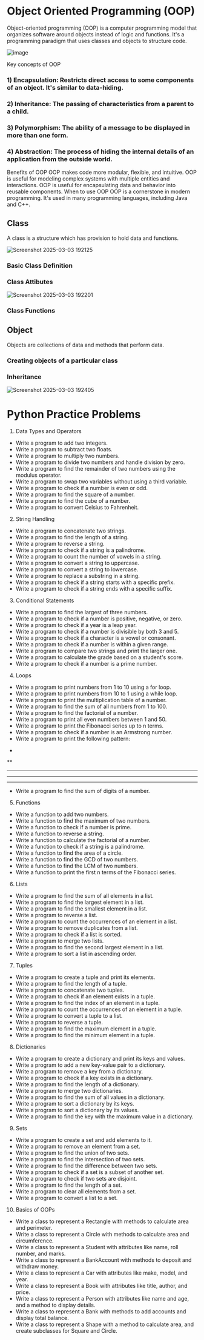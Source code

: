 # Object Oriented Programming (OOP)
Object-oriented programming (OOP) is a computer programming model that organizes software around objects instead of logic and functions. It's a programming paradigm that uses classes and objects to structure code. 

![image](https://github.com/user-attachments/assets/5d464312-49cf-4215-b1e4-3b704be9be8d)

Key concepts of OOP
### 1) Encapsulation: Restricts direct access to some components of an object. It's similar to data-hiding. 
### 2) Inheritance: The passing of characteristics from a parent to a child. 
### 3) Polymorphism: The ability of a message to be displayed in more than one form. 
### 4) Abstraction: The process of hiding the internal details of an application from the outside world. 
Benefits of OOP
OOP makes code more modular, flexible, and intuitive. 
OOP is useful for modeling complex systems with multiple entities and interactions. 
OOP is useful for encapsulating data and behavior into reusable components. 
When to use OOP
OOP is a cornerstone in modern programming. It's used in many programming languages, including Java and C++. 
## Class
A class is a structure which has provision to hold data and functions.

![Screenshot 2025-03-03 192125](https://github.com/user-attachments/assets/fa3a9d48-1ff0-4088-9bfd-1cb05857bd6f)

### Basic Class Definition

### Class Attibutes

![Screenshot 2025-03-03 192201](https://github.com/user-attachments/assets/f87a7d79-0a63-4115-b19d-612e9f41a177)

### Class Functions


## Object

Objects are collections of data and methods that perform data.

### Creating objects of a particular class

### Inheritance

![Screenshot 2025-03-03 192405](https://github.com/user-attachments/assets/84beec71-493a-4558-b9ca-35338ee2e2bb)

# Python Practice Problems

1. Data Types and Operators
- Write a program to add two integers.
- Write a program to subtract two floats.
- Write a program to multiply two numbers.
- Write a program to divide two numbers and handle division by zero.
- Write a program to find the remainder of two numbers using the modulus operator.
- Write a program to swap two variables without using a third variable.
- Write a program to check if a number is even or odd.
- Write a program to find the square of a number.
- Write a program to find the cube of a number.
- Write a program to convert Celsius to Fahrenheit.

2. String Handling
- Write a program to concatenate two strings.
- Write a program to find the length of a string.
- Write a program to reverse a string.
- Write a program to check if a string is a palindrome.
- Write a program to count the number of vowels in a string.
- Write a program to convert a string to uppercase.
- Write a program to convert a string to lowercase.
- Write a program to replace a substring in a string.
- Write a program to check if a string starts with a specific prefix.
- Write a program to check if a string ends with a specific suffix.

3. Conditional Statements
- Write a program to find the largest of three numbers.
- Write a program to check if a number is positive, negative, or zero.
- Write a program to check if a year is a leap year.
- Write a program to check if a number is divisible by both 3 and 5.
- Write a program to check if a character is a vowel or consonant.
- Write a program to check if a number is within a given range.
- Write a program to compare two strings and print the larger one.
- Write a program to calculate the grade based on a student's score.
- Write a program to check if a number is a prime number.

4. Loops
- Write a program to print numbers from 1 to 10 using a for loop.
- Write a program to print numbers from 10 to 1 using a while loop.
- Write a program to print the multiplication table of a number.
- Write a program to find the sum of all numbers from 1 to 100.
- Write a program to find the factorial of a number.
- Write a program to print all even numbers between 1 and 50.
- Write a program to print the Fibonacci series up to n terms.
- Write a program to check if a number is an Armstrong number.
- Write a program to print the following pattern:
*
**
***
****
*****

- Write a program to find the sum of digits of a number.

5. Functions
- Write a function to add two numbers.
- Write a function to find the maximum of two numbers.
- Write a function to check if a number is prime.
- Write a function to reverse a string.
- Write a function to calculate the factorial of a number.
- Write a function to check if a string is a palindrome.
- Write a function to find the area of a circle.
- Write a function to find the GCD of two numbers.
- Write a function to find the LCM of two numbers.
- Write a function to print the first n terms of the Fibonacci series.

6. Lists
- Write a program to find the sum of all elements in a list.
- Write a program to find the largest element in a list.
- Write a program to find the smallest element in a list.
- Write a program to reverse a list.
- Write a program to count the occurrences of an element in a list.
- Write a program to remove duplicates from a list.
- Write a program to check if a list is sorted.
- Write a program to merge two lists.
- Write a program to find the second largest element in a list.
- Write a program to sort a list in ascending order.

7. Tuples
- Write a program to create a tuple and print its elements.
- Write a program to find the length of a tuple.
- Write a program to concatenate two tuples.
- Write a program to check if an element exists in a tuple.
- Write a program to find the index of an element in a tuple.
- Write a program to count the occurrences of an element in a tuple.
- Write a program to convert a tuple to a list.
- Write a program to reverse a tuple.
- Write a program to find the maximum element in a tuple.
- Write a program to find the minimum element in a tuple.

8. Dictionaries
- Write a program to create a dictionary and print its keys and values.
- Write a program to add a new key-value pair to a dictionary.
- Write a program to remove a key from a dictionary.
- Write a program to check if a key exists in a dictionary.
- Write a program to find the length of a dictionary.
- Write a program to merge two dictionaries.
- Write a program to find the sum of all values in a dictionary.
- Write a program to sort a dictionary by its keys.
- Write a program to sort a dictionary by its values.
- Write a program to find the key with the maximum value in a dictionary.

9. Sets
- Write a program to create a set and add elements to it.
- Write a program to remove an element from a set.
- Write a program to find the union of two sets.
- Write a program to find the intersection of two sets.
- Write a program to find the difference between two sets.
- Write a program to check if a set is a subset of another set.
- Write a program to check if two sets are disjoint.
- Write a program to find the length of a set.
- Write a program to clear all elements from a set.
- Write a program to convert a list to a set.

10. Basics of OOPs
- Write a class to represent a Rectangle with methods to calculate area and perimeter.
- Write a class to represent a Circle with methods to calculate area and circumference.
- Write a class to represent a Student with attributes like name, roll number, and marks.
- Write a class to represent a BankAccount with methods to deposit and withdraw money.
- Write a class to represent a Car with attributes like make, model, and year.
- Write a class to represent a Book with attributes like title, author, and price.
- Write a class to represent a Person with attributes like name and age, and a method to display details.
- Write a class to represent a Bank with methods to add accounts and display total balance.
- Write a class to represent a Shape with a method to calculate area, and create subclasses for Square and Circle.     
